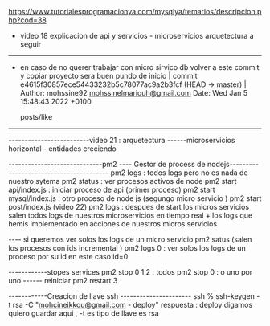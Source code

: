 https://www.tutorialesprogramacionya.com/mysqlya/temarios/descripcion.php?cod=38 

- video 18 explicacion de api y servicios - microservicios arquetectura a seguir 

-----------------------------------------------------------------------------------------------------------------------
- en caso de no querer trabajar con micro sirvico db volver a este commit y copiar proyecto sera buen pundo de inicio |
commit e4615f30857ece54433232b5c78077ac9a2b3fcf (HEAD -> master)                                                      |
Author: mohssine92 <mohssinelmariouh@gmail.com>
Date:   Wed Jan 5 15:48:43 2022 +0100

    posts/like
------------------------------------------------------------------------------------------------------------------------   


-------------------------video 21 : arquetectura ------microservicios horizontal - entidades creciendo 



-----------------------------pm2 ---- Gestor de process de nodejs----------------------------------------
pm2 logs  : todos logs pero no es nada de nuestro sytema
pm2 status : ver procesos activos de node 
pm2 start api/index.js  : iniciar proceso de api (primer proceso)
pm2 start mysql/index.js  : otro proceso de node js (segungo micro servicio )
pm2 start post/index.js (video 22)
pm2 logs : despues de start los micros servicios salen todos logs de nuestros microservicios en tiempo real 
           + los logs que hemis implementado en acciones de nuestros micros servicios  

---- si queremos ver solos los logs de un micro servicio
pm2 satus (salen los procesos con ids incremental )
pm2 logs 0 : ver solos los logs de un proceso por su id en este caso id=0

------------stopes services
 pm2 stop 0 1 2  : todos 
 pm2 stop 0  : o uno por uno 
------ reiniciar
pm2 restart 3


------------Creacion de llave ssh ----------------------
ssh % ssh-keygen -t rsa -C "mohcineikkou@gmail.com - deploy"
respuesta : deploy digamos quiero guardar aqui , -t es tipo de llave es rsa 